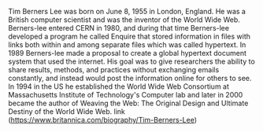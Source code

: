 Tim Berners Lee was born on June 8, 1955 in London, England. He was a British computer scientist and was the inventor of the World Wide Web. Berners-lee entered CERN in 1980, and during that time Berners-lee developed a program he called Enquire that stored information in files with links both within and among separate files which was called hypertext. In 1989 Berners-lee made a proposal to create a global hypertext document system that used the internet. His goal was to give researchers the ability to share results, methods, and practices without exchanging emails constantly, and instead would post the information online for others to see. In 1994 in the US he established the World Wide Web Consortium at Massachusetts Institute of Technology's Computer lab and later in 2000 became the author of Weaving the Web: The Original Design and Ultimate Destiny of the World Wide Web. link (https://www.britannica.com/biography/Tim-Berners-Lee)
